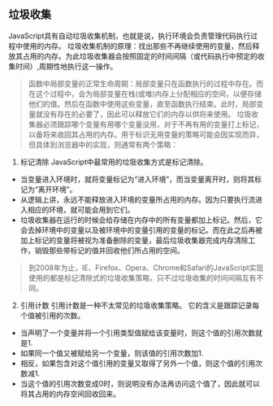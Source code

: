 ## 垃圾收集
JavaScript具有自动垃圾收集机制，也就是说，执行环境会负责管理代码执行过程中使用的内存。
垃圾收集机制的原理：找出那些不再继续使用的变量，然后释放其占用的内存。为此垃圾收集器会按照固定的时间间隔（或代码执行中预定的收集时间）,周期性地执行这一操作。
>函数中局部变量的正常生命周期：局部变量只在函数执行的过程中存在。而在这个过程中，会为局部变量在栈(或堆)内存上分配相应的空间，以便存储他们的值。然后在函数中使用这些变量，直至函数执行结束。此时，局部变量就没有存在的必要了，因此可以释放它们的内存以供将来使用。
垃圾收集器必须跟踪哪个变量有用哪个变量没用，对于不再有用的变量打上标记，以备将来收回其占用的内存。用于标识无用变量的策略可能会因实现而异，但具体到浏览器中的实现，则通常有两个策略：

1. 标记清除
JavaScript中最常用的垃圾收集方式是标记清除。
- 当变量进入环境时，就将变量标记为“进入环境”，而当变量离开时，则将其标记为“离开环境”。
- 从逻辑上讲，永远不能释放进入环境的变量所占用的内存。因为只要执行流进入相应的环境，就可能会用到它们。
- 垃圾收集器在运行的时候会给存储在内存中的所有变量都加上标记。然后，它会去掉环境中的变量以及被环境中的变量引用的变量的标记。而在此之后再被加上标记的变量将被视为准备删除的变量，最后垃圾收集器完成内存清除工作，销毁那些带标记的值并回收他们所占用的空间。
>到2008年为止，IE、Firefox、Opera、Chrome和Safari的JavaScript实现使用的都是标记清除式的垃圾收集策略，只不过垃圾收集的时间间隔互有不同。

2. 引用计数
引用计数是一种不太常见的垃圾收集策略。 它的含义是跟踪记录每个值被引用的次数。
- 当声明了一个变量并将一个引用类型值赋给该变量时，则这个值的引用次数就是1.
- 如果同一个值又被赋给另一个变量，则该值的引用次数加1.
- 相反，如果包含对这个值引用的变量又取得了另外一个值，则这个值的引用次数减1.
- 当这个值的引用次数变成0时，则说明没有办法再访问这个值了，因此就可以将其占用的内存空间回收回来。

